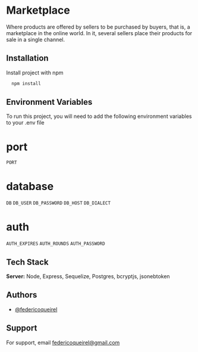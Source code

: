 
# Marketplace

Where products are offered by sellers to be purchased by buyers, that is, a marketplace in the online world. In it, several sellers place their products for sale in a single channel.

## Installation

Install project with npm

```bash
  npm install
```
    
## Environment Variables

To run this project, you will need to add the following environment variables to your .env file

# port
`PORT`

# database
`DB`
`DB_USER`
`DB_PASSWORD`
`DB_HOST`
`DB_DIALECT`

# auth
`AUTH_EXPIRES`
`AUTH_ROUNDS`
`AUTH_PASSWORD`


## Tech Stack

**Server:** Node, Express, Sequelize, Postgres, bcryptjs, jsonebtoken


## Authors

- [@federicoqueirel](https://github.com/Queirel)


## Support

For support, email federicoqueirel@gmail.com

